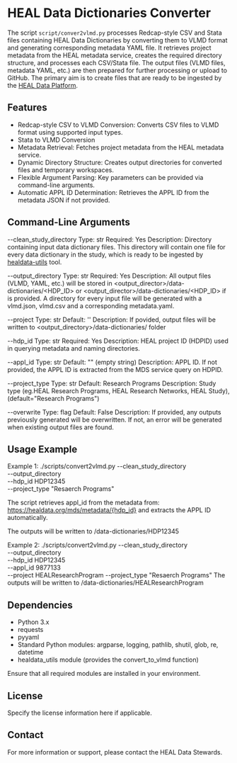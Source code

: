 # HEAL Data Dictionaries Converter

The script `script/conver2vlmd.py` processes Redcap-style CSV and Stata files containing HEAL Data Dictionaries by converting them
to VLMD format and generating corresponding metadata YAML file. It retrieves project metadata from
the HEAL metadata service, creates the required directory structure, and processes each CSV/Stata
file. The output files (VLMD files, metadata YAML, etc.) are then prepared for further
processing or upload to GitHub.
The primary aim is to create files that are ready to be ingested by the [HEAL Data Platform](https://healdata.org/portal).

## Features

- Redcap-style CSV to VLMD Conversion: Converts CSV files to VLMD format using supported input types.
- Stata to VLMD Conversion
- Metadata Retrieval: Fetches project metadata from the HEAL metadata service.
- Dynamic Directory Structure: Creates output directories for converted files and
  temporary workspaces.
- Flexible Argument Parsing: Key parameters can be provided via command-line arguments.
- Automatic APPL ID Determination: Retrieves the APPL ID from the metadata JSON if not
  provided.

## Command-Line Arguments

--clean_study_directory
Type: str
Required: Yes
Description: Directory containing input data dictionary files. This directory will contain one file for every data dictionary in the study, which is ready to be ingested by [healdata-utils](https://heal.github.io/healdata-utils/) tool.

--output_directory
Type: str
Required: Yes
Description: All output files (VLMD, YAML, etc.) will be stored in <output_director>/data-dictionaries/<HDP_ID> or <output_director>/data-dictionaries/<HDP_ID> if <project> is provided.
A directory for every input file will be generated with a vlmd.json, vlmd.csv and a corresponding metadata.yaml.

--project
Type: str
Default: ''
Description: If povided, output files will be written to <output_directory>/data-dictionaries/<project> folder

--hdp_id
Type: str
Required: Yes
Description: HEAL project ID (HDPID) used in querying metadata and naming directories.

--appl_id
Type: str
Default: "" (empty string)
Description: APPL ID. If not provided, the APPL ID is extracted from the MDS service query on HDPID.

--project_type
Type: str
Default: Research Programs
Description: Study type (eg.HEAL Research Programs, HEAL Research Networks, HEAL Study), (default="Research Programs")

--overwrite
Type: flag
Default: False
Description: If provided, any outputs previously generated will be overwritten. If not, an error will be generated when existing output files are found.

## Usage Example

Example 1:
./scripts/convert2vlmd.py --clean_study_directory <path-to-dir-with-study-files> \
 --output_directory <path-to-output-directory> \
 --hdp_id HDP12345 \
 --project_type "Resaerch Programs"

The script retrieves appl_id from the metadata from: https://healdata.org/mds/metadata/{hdp_id} and extracts the APPL ID automatically.

The outputs will be written to <path-to-output-directory>/data-dictionaries/HDP12345

Example 2:
./scripts/convert2vlmd.py --clean_study_directory <path-to-dir-with-study-files> \
 --output_directory <path-to-output-directory> \
 --hdp_id HDP12345 \
 --appl_id 9877133 \
 --project HEALResearchProgram
--project_type "Resaerch Programs"
The outputs will be written to <path-to-output-directory>/data-dictionaries/HEALResearchProgram

## Dependencies

- Python 3.x
- requests
- pyyaml
- Standard Python modules: argparse, logging, pathlib, shutil, glob, re, datetime
- healdata_utils module (provides the convert_to_vlmd function)

Ensure that all required modules are installed in your environment.

## License

Specify the license information here if applicable.

## Contact

For more information or support, please contact the HEAL Data Stewards.
